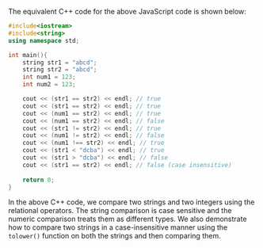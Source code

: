 The equivalent C++ code for the above JavaScript code is shown below:

```cpp
#include<iostream>
#include<string>
using namespace std;

int main(){
    string str1 = "abcd";
    string str2 = "abcd";
    int num1 = 123;
    int num2 = 123;

    cout << (str1 == str2) << endl; // true
    cout << (str1 == str2) << endl; // true
    cout << (num1 == str2) << endl; // true
    cout << (num1 == str2) << endl; // false
    cout << (str1 != str2) << endl; // true
    cout << (num1 != str2) << endl; // false
    cout << (num1 !== str2) << endl; // true
    cout << (str1 < "dcba") << endl; // true
    cout << (str1 > "dcba") << endl; // false
    cout << (str1 == str2) << endl; // false (case insensitive)
    
    return 0;
}
```
In the above C++ code, we compare two strings and two integers using the relational operators. The string comparison is case sensitive and the numeric comparison treats them as different types. We also demonstrate how to compare two strings in a case-insensitive manner using the `tolower()` function on both the strings and then comparing them.
